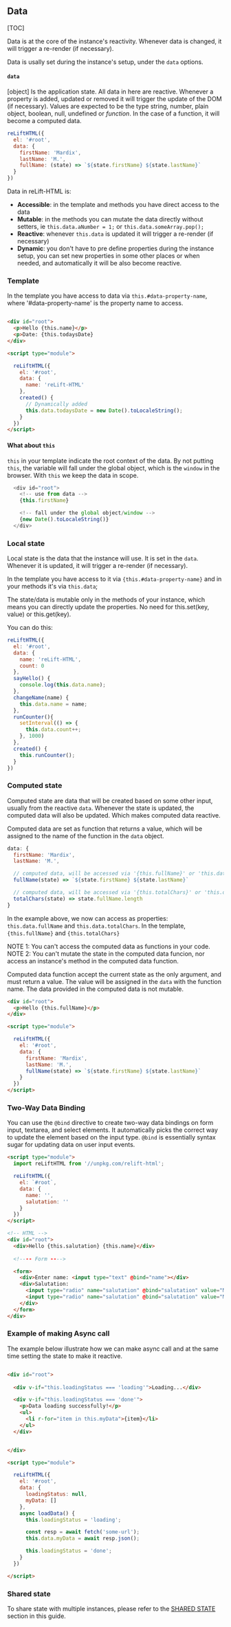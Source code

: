 
## Data

[TOC]

Data is at the core of the instance's reactivity. Whenever data is changed, it will trigger a re-render (if necessary).

Data is usally set during the instance's setup, under the `data` options.

####  **`data`**
[object]
Is the application state. All data in here are reactive. Whenever a property is added, updated or removed it will trigger the update of the DOM (if necessary).
Values are expected to be the type string, number, plain object, boolean, null, undefined or *function*. 
In the case of a function, it will become a computed data.

```js
reLiftHTML({
  el: '#root',
  data: {
    firstName: 'Mardix',
    lastName: 'M.',
    fullName: (state) => `${state.firstName} ${state.lastName}`
  }
})
```

Data in reLift-HTML is:
  
- **Accessible**: in the template and methods you have direct access to the data 
- **Mutable**: in the methods you can mutate the data directly without setters, ie `this.data.aNumber = 1;` or `this.data.someArray.pop();`
- **Reactive**: whenever `this.data` is updated it will trigger a re-render (if necessary)
- **Dynamic**: you don't have to pre define properties during the instance setup, you can set new properties in some other places or when needed, and automatically it will be also become reactive.


### Template

In the template you have access to data via `this.#data-property-name`, where '#data-property-name' is the property name to access.

```html

<div id="root">
  <p>Hello {this.name}</p>
  <p>Date: {this.todaysDate}
</div>

<script type="module">

  reLiftHTML({
    el: '#root',
    data: {
      name: 'reLift-HTML'
    },
    created() {
      // Dynamically added
      this.data.todaysDate = new Date().toLocaleString();
    }
  })
</script>

```

#### What about **`this`**

`this` in your template indicate the root context of the data. By not putting `this`, the variable will fall under the global object, which is the `window` in the browser. With `this` we keep the data in scope. 

```js
  <div id="root">
    <!-- use from data -->
    {this.firstName}

    <!-- fall under the global object/window -->
    {new Date().toLocaleString()}
  </div>
```


### Local state

Local state is the data that the instance will use. It is set in the `data`. Whenever it is updated, it will trigger a re-render (if necessary). 

In the template you have access to it via `{this.#data-property-name}` and in your methods it's via `this.data`;

The state/data is mutable only in the methods of your instance, which means you can directly update the properties. No need for this.set(key, value) or this.get(key).

You can do this: 

```js
reLiftHTML({
  el: '#root',
  data: {
    name: 'reLift-HTML',
    count: 0
  },
  sayHello() {
    console.log(this.data.name);
  },
  changeName(name) {
    this.data.name = name;
  },
  runCounter(){
    setInterval(() => {
      this.data.count++;
    }, 1000)
  },
  created() {
    this.runCounter();
  }
})
```


### Computed state

Computed state are data that will be created based on some other input, usually from the reactive `data`. Whenever the state is updated, the computed data will also be updated. Which makes computed data reactive.

Computed data are set as function that returns a value, which will be assigned to the name of the function in the `data` object. 

```js
data: {
  firstName: 'Mardix',
  lastName: 'M.',

  // computed data, will be accessed via '{this.fullName}' or 'this.data.fullName'
  fullName(state) => `${state.firstName} ${state.lastName}`

  // computed data, will be accessed via '{this.totalChars}' or 'this.data.totalChars'
  totalChars(state) => state.fullName.length
}
```

In the example above, we now can access as properties: `this.data.fullName` and `this.data.totalChars`. In the template, `{this.fullName}` and `{this.totalChars}`

NOTE 1: You can't access the computed data as functions in your code. 
NOTE 2: You can't mutate the state in the computed data funcion, nor access an instance's method in the computed data function.

Computed data function accept the current state as the only argument, and must return a value. The value will be assigned in the `data` with the function name. The data provided in the computed data is not mutable. 

```html
<div id="root">
  <p>Hello {this.fullName}</p>
</div>

<script type="module">

  reLiftHTML({
    el: '#root',
    data: {
      firstName: 'Mardix',
      lastName: 'M.',
      fullName(state) => `${state.firstName} ${state.lastName}`
    }
  })
</script>

```


### Two-Way Data Binding

You can use the `@bind` directive to create two-way data bindings on form input, textarea, and select elements. It automatically picks the correct way to update the element based on the input type. `@bind` is essentially syntax sugar for updating data on user input events.

```html
<script type="module">
  import reLiftHTML from '//unpkg.com/relift-html';

  reLiftHTML({
    el: `#root`,
    data: {
      name: '',
      salutation: ''
    }
  })
</script>

<!-- HTML -->
<div id="root">
  <div>Hello {this.salutation} {this.name}</div>
  
  <!---- Form ---->

  <form>
    <div>Enter name: <input type="text" @bind="name"></div>
    <div>Salutation: 
      <input type="radio" name="salutation" @bind="salutation" value="Mr."> Mr. -
      <input type="radio" name="salutation" @bind="salutation" value="Mrs."> Mrs. 
    </div>
  </form>
</div>
```


### Example of making Async call

The example below illustrate how we can make async call and at the same time setting the state to make it reactive.

```html

<div id="root">
  
  <div v-if="this.loadingStatus === 'loading'">Loading...</div>

  <div v-if="this.loadingStatus === 'done'">
    <p>Data loading successfully!</p>
    <ul>
      <li r-for="item in this.myData">{item}</li>
    </ul>
  </div>


</div>

<script type="module">

  reLiftHTML({
    el: '#root',
    data: {
      loadingStatus: null,
      myData: []
    },
    async loadData() {
      this.loadingStatus = 'loading';

      const resp = await fetch('some-url');
      this.data.myData = await resp.json();

      this.loadingStatus = 'done';
    }
  })

</script>

```

### Shared state

To share state with multiple instances, please refer to the <a href="#shared-state">SHARED STATE</a> section in this guide.

